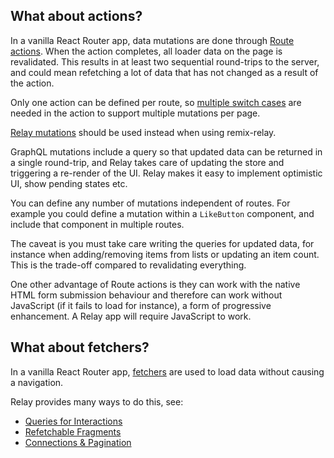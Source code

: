 ## What about actions?

In a vanilla React Router app, data mutations are done through [Route actions](https://reactrouter.com/start/framework/actions). When the action completes, all loader data on the page is revalidated. This results in at least two sequential round-trips to the server, and could mean refetching a lot of data that has not changed as a result of the action.

Only one action can be defined per route, so [multiple switch cases](https://github.com/remix-run/example-trellix/blob/main/app/routes/board.%24id/route.tsx#L48) are needed in the action to support multiple mutations per page.

[Relay mutations](https://relay.dev/docs/tutorial/mutations-updates/) should be used instead when using remix-relay.

GraphQL mutations include a query so that updated data can be returned in a single round-trip, and Relay takes care of updating the store and triggering a re-render of the UI. Relay makes it easy to implement optimistic UI, show pending states etc.

You can define any number of mutations independent of routes. For example you could define a mutation within a `LikeButton` component, and include that component in multiple routes.

The caveat is you must take care writing the queries for updated data, for instance when adding/removing items from lists or updating an item count. This is the trade-off compared to revalidating everything.

One other advantage of Route actions is they can work with the native HTML form submission behaviour and therefore can work without JavaScript (if it fails to load for instance), a form of progressive enhancement. A Relay app will require JavaScript to work.

## What about fetchers?

In a vanilla React Router app, [fetchers](https://reactrouter.com/how-to/fetchers) are used to load data without causing a navigation.

Relay provides many ways to do this, see:

- [Queries for Interactions](https://relay.dev/docs/tutorial/queries-2/)
- [Refetchable Fragments](https://relay.dev/docs/tutorial/refetchable-fragments/)
- [Connections & Pagination](https://relay.dev/docs/tutorial/connections-pagination/)
